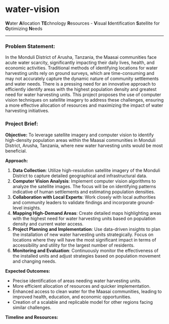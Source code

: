 # water-vision
**W**ater **A**llocation **TE**chnology **R**esources - **V**isual **I**dentification **S**atellite for **O**ptimizing **N**eeds

---

### Problem Statement:
In the Monduli District of Arusha, Tanzania, the Maasai communities face acute water scarcity, significantly impacting their daily lives, health, and economic activities. Traditional methods of identifying locations for water harvesting units rely on ground surveys, which are time-consuming and may not accurately capture the dynamic nature of community settlements and water needs. There is a pressing need for an innovative approach to efficiently identify areas with the highest population density and greatest need for water harvesting units. This project proposes the use of computer vision techniques on satellite imagery to address these challenges, ensuring a more effective allocation of resources and maximizing the impact of water harvesting initiatives.

### Project Brief:
**Objective:**
To leverage satellite imagery and computer vision to identify high-density population areas within the Maasai communities in Monduli District, Arusha, Tanzania, where new water harvesting units would be most beneficial.

**Approach:**
1. **Data Collection**: Utilize high-resolution satellite imagery of the Monduli District to capture detailed geographical and infrastructural data.
2. **Computer Vision Analysis**: Implement computer vision algorithms to analyze the satellite images. The focus will be on identifying patterns indicative of human settlements and estimating population densities.
3. **Collaboration with Local Experts**: Work closely with local authorities and community leaders to validate findings and incorporate ground-level insights.
4. **Mapping High-Demand Areas**: Create detailed maps highlighting areas with the highest need for water harvesting units based on population density and current water access.
5. **Project Planning and Implementation**: Use data-driven insights to plan the installation of new water harvesting units strategically. Focus on locations where they will have the most significant impact in terms of accessibility and utility for the largest number of residents.
6. **Monitoring and Evaluation**: Continuously monitor the effectiveness of the installed units and adjust strategies based on population movement and changing needs.

**Expected Outcomes:**
- Precise identification of areas needing water harvesting units.
- More efficient allocation of resources and quicker implementation.
- Enhanced access to clean water for the Maasai communities, leading to improved health, education, and economic opportunities.
- Creation of a scalable and replicable model for other regions facing similar challenges.

**Timeline and Resources:**
